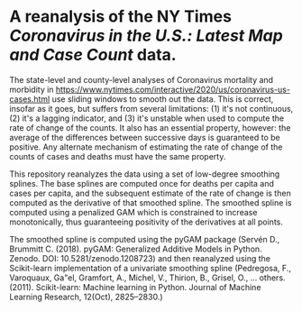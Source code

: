 ﻿# A reanalysis of the NY Times _Coronavirus in the U.S.: Latest Map and Case Count_ data.
 
The state-level and county-level analyses of Coronavirus mortality and morbidity
in https://www.nytimes.com/interactive/2020/us/coronavirus-us-cases.html
use sliding windows to smooth out the data. This is correct, insofar as it goes,
but suffers from several limitations: 
(1) it's not continuous, 
(2) it's a lagging indicator,
and
(3) it's unstable when used to compute the rate of change of the counts.
It also has an essential property, however: the average of the differences between successive
days is guaranteed to be positive. Any alternate mechanism of estimating
the rate of change of the counts of cases and deaths must have the same property.

This repository reanalyzes the data using a set of low-degree smoothing splines.
The base splines are computed once for deaths per capita and cases per capita,
and the subsequent estimate of the rate of change is then computed as the derivative
of that smoothed spline. The smoothed spline is computed using a penalized GAM
which is constrained to increase monotonically, thus guaranteeing positivity of
the derivatives at all points.

The smoothed spline is computed using the pyGAM package (Servén D., Brummitt C. (2018). pyGAM: 
Generalized Additive Models in Python. Zenodo. DOI: 10.5281/zenodo.1208723) and then reanalyzed
using the Scikit-learn implementation of a univariate smoothing spline (Pedregosa, F., Varoquaux, Ga"el, 
Gramfort, A., Michel, V., Thirion, B., Grisel, O., … others. (2011). Scikit-learn: Machine learning in Python.
Journal of Machine Learning Research, 12(Oct), 2825–2830.)
